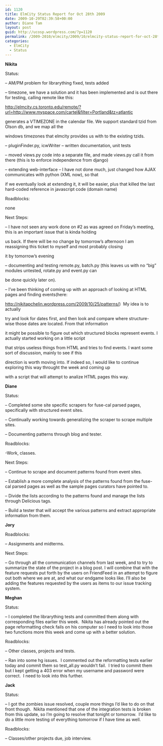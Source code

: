 ```yaml
---
id: 1120
title: ElmCity Status Report for Oct 28th 2009
date: 2009-10-29T02:39:58+00:00
author: Diane Tam
layout: post
guid: http://ucosp.wordpress.com/?p=1120
permalink: /2009-2010/elmcity/2009/10/elmcity-status-report-for-oct-28th-2009/
categories:
  - ElmCity
  - Status
---
```

**Nikita**

Status:
  
&#8211; AM/PM problem for librarything fixed, tests added
  
&#8211; timezone, we have a solution and it has been implemented and is out there for testing, calling remote like this:
  
http://elmcity.cs.toronto.edu/remote/?url=http://www.myspace.com/cartel&filter=Portland&tz=atlantic
  
generates a VTIMEZONE in the calendar file. We support standard tzid from Olson db, and we map all the
  
windows timezones that elmcity provides us with to the existing tzids.
  
&#8211; pluginFinder.py, icwWriter &#8211; written documentation, unit tests
  
&#8211; moved views.py code into a separate file, and made views.py call it from there (this is to enforce independence from django)
  
&#8211; extending web-interface &#8211; I have not done much, just changed how AJAX communicates with python (XML now), so that
  
if we eventually look at extending it, it will be easier, plus that killed the last hard-coded reference in javascript code (domain name)

Roadblocks:
  
none

Next Steps:
  
&#8211; I have not seen any work done on #2 as was agreed on Friday&#8217;s meeting, this is an important issue that is kinda holding
  
us back. If there will be no change by tomorrow&#8217;s afternoon I am reassigning this ticket to myself and most probably closing
  
it by tomorrow&#8217;s evening
  
&#8211; documenting and testing remote.py, batch.py (this leaves us with no &#8220;big&#8221; modules untested, rotate.py and event.py can
  
be done quickly later on).
  
&#8211; I&#8217;ve been thinking of coming up with an approach of looking at HTML pages and finding events(here:
  
http://nikitapchelin.wordpress.com/2009/10/25/patterns/)  My idea is to actually
  
try and look for dates first, and then look and compare where structure-wise those dates are located. From that information
  
it might be possible to figure out which structured blocks represent events. I actually started working on a little script
  
that strips useless things from HTML and tries to find events. I want some sort of discussion, mainly to see if this
  
direction is worth moving into. If indeed so, I would like to continue exploring this way throught the week and coming up
  
with a script that will attempt to analize HTML pages this way.

**Diane**

Status:
  
&#8211; Completed some site specific scrapers for fuse-cal parsed pages, specifically with <table> structured event sites.
  
&#8211; Continually working towards generalizing the scraper to scrape multiple sites.
  
&#8211; Documenting patterns through blog and tester.

Roadblocks:
  
-Work, classes.

Next Steps:
  
&#8211; Continue to scrape and document patterns found from event sites.
  
&#8211; Establish a more complete analysis of the patterns found from the fuse-cal parsed pages as well as the sample pages curators have pointed to.
  
&#8211; Divide the lists according to the patterns found and manage the lists through Delicious tags.
  
&#8211; Build a tester that will accept the various patterns and extract appropriate information from them.

**Jory**

Roadblocks:
  
&#8211; Assignments and midterms.

Next Steps:
  
&#8211; Go through all the communication channels from last week, and to try to summarize the state of the project in a blog post. I will combine that with the feature requests put forth by the users on FriendFeed in an attempt to figure out both where we are at, and what our endgame looks like. I&#8217;ll also be adding the features requested by the users as items to our issue tracking system.

**Meghan**

Status:
  
&#8211; I completed the librarything tests and committed them along with corresponding files earlier this week.  Nikita has already pointed out the page reformatting check fails on his computer so I need to look into those two functions more this week and come up with a better solution.

Roadblocks:
  
&#8211; Other classes, projects and tests.
  
&#8211; Ran into some hg issues.  I commented out the reformatting tests earlier today and commit them so test_all.py wouldn&#8217;t fail.  I tried to commit them but I kept getting a 403 error when my username and password were correct.  I need to look into this further.

**Jack**

Status:
  
&#8211; I got the zombies issue resolved, couple more things I&#8217;d like to do on that front though.  Nikita mentioned that one of the integration tests is broken from this update, so I&#8217;m going to resolve that tonight or tomorrow.  I&#8217;d like to do a little more testing of everything tomorrow if I have time as well.

Roadblocks:
  
&#8211; Classes/other projects due, job interview.